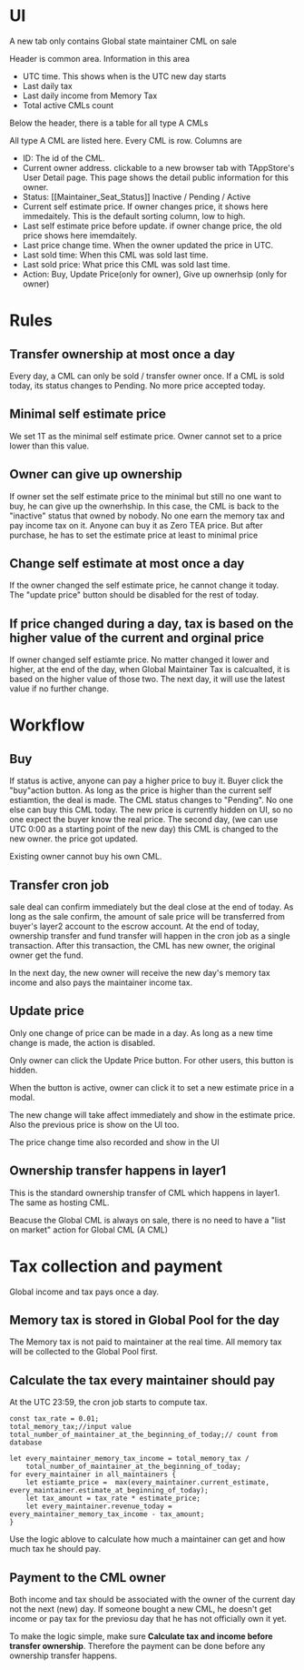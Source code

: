 # UI
A new tab only contains Global state maintainer CML on sale

Header is common area. Information in this area
- UTC time. This shows when is the UTC new day starts
- Last daily tax
- Last daily income from Memory Tax
- Total active CMLs count

Below the header, there is a table for all type A CMLs

All type A CML are listed here. Every CML is row. Columns are
- ID: The id of the CML. 
- Current owner address. clickable to a new browser tab with TAppStore's User Detail page. This page shows the detail public information for this owner.
- Status: [[Maintainer_Seat_Status]] Inactive / Pending / Active
- Current self estimate price. If owner changes price, it shows here immedaitely. This is the default sorting column, low to high. 
- Last self estimate price before update. if owner change price, the old price shows here imemdaitely. 
- Last price change time. When the owner updated the price in UTC.
- Last sold time: When this CML was sold last time.
- Last sold price: What price this CML was sold last time.
- Action: Buy, Update Price(only for owner), Give up ownerhsip (only for owner)

# Rules
## Transfer ownership at most once a day
 Every day, a CML can only be sold / transfer owner once. 
If a CML is sold today, its status changes to Pending. No more price accepted today. 

## Minimal self estimate price
We set 1T as the minimal self estimate price. Owner cannot set to a price lower than this value. 
## Owner can give up ownership
If owner set the self estimate price to the minimal but still no one want to buy, he can give up the ownerhship. In this case, the CML is back to the "inactive" status that owned by nobody. No one earn the memory tax and pay income tax on it. Anyone can buy it as Zero TEA price. But after purchase, he has to set the estimate price at least to minimal price

## Change self estimate at most once a day
If the owner changed the self estimate price, he cannot change it today. The "update price" button should be disabled for the rest of today.

## If price changed during a day, tax is based on the higher value of the current and orginal price
If owner changed self estiamte price. No matter changed it lower and higher, at the end of the day, when Global Maintainer Tax is calcualted, it is based on the higher value of those two.
The next day, it will use the latest value if no further change.

# Workflow
## Buy
If status is active, anyone can pay a higher price to buy it. Buyer click the "buy"action button. As long as the price is higher than the current self estiamtion, the deal is made. The CML status changes to "Pending". No one else can buy this CML today. The new price is currently hidden on UI, so no one expect the buyer know the real price. The second day, (we can use UTC 0:00 as a starting point of the new day) this CML is changed to the new owner. the price got updated.

Existing owner cannot buy his own CML. 

## Transfer cron job
 sale deal can confirm immediately but the deal close at the end of today. As long as the sale confirm, the amount of sale price will be transferred from buyer's layer2 account to the escrow account. At the end of today, ownership transfer and fund transfer will happen in the cron job as a single transaction. After this transaction, the CML has new owner, the original owner get the fund.

In the next day, the new owner will receive the new day's memory tax income and also pays the maintainer income tax.

## Update price
Only one change of price can be made in a day. As long as a new time change is made, the action is disabled. 

Only owner can click the Update Price button. For other users, this button is hidden.

When the button is active, owner can click it to set a new estimate price in a modal.

The new change will take affect immediately and show in the estimate price. Also the previous price is show on the UI too.

The price change time also recorded and show in the UI

## Ownership transfer happens in layer1
This is the standard ownership transfer of CML which happens in layer1. The same as hosting CML. 

Beacuse the Global CML is always on sale, there is no need to have a "list on market" action for Global CML (A CML)
# Tax collection and payment
Global income and tax pays once a day.

## Memory tax is stored in Global Pool for the day 
The Memory tax is not paid to maintainer at the real time. All memory tax will be collected to the Global Pool first.
## Calculate the tax every maintainer should pay
At the UTC 23:59, the cron job starts to compute tax.
``` 
const tax_rate = 0.01;
total_memory_tax;//input value 
total_number_of_maintainer_at_the_beginning_of_today;// count from database

let every_maintainer_memory_tax_income = total_memory_tax / 
	total_number_of_maintainer_at_the_beginning_of_today;
for every_maintainer in all_maintainers {
	let estiamte_price =  max(every_maintainer.current_estimate, every_maintainer.estimate_at_beginning_of_today);
	let tax_amount = tax_rate * estimate_price;
	let every_maintainer.revenue_today = every_maintainer_memory_tax_income - tax_amount;
}

```
Use the logic ablove to calculate how much a maintainer can get and how much tax he should pay.

## Payment to the CML owner
Both income and tax should be associated with the owner of the current day not the next (new) day. If someone bought a new CML, he doesn't get income or pay tax for the previosu day that he has not officially own it yet.

To make the logic simple, make sure **Calculate tax and income before transfer ownership**. Therefore the payment can be done before any ownership transfer happens.

